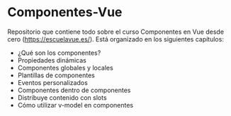 # Componentes-Vue
Repositorio que contiene todo sobre el curso Componentes en Vue desde cero (https://escuelavue.es/).
Está organizado en los siguientes capítulos:

* ¿Qué son los componentes?
* Propiedades dinámicas
* Componentes globales y locales
* Plantillas de componentes
* Eventos personalizados
* Componentes dentro de componentes
* Distribuye contenido con slots
* Cómo utilizar v-model en componentes
